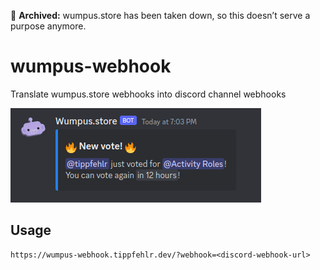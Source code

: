 📜 **Archived:** wumpus.store has been taken down, so this doesn’t serve a purpose anymore.

# wumpus-webhook
Translate wumpus.store webhooks into discord channel webhooks

![](./img/message.png)

## Usage

```
https://wumpus-webhook.tippfehlr.dev/?webhook=<discord-webhook-url>
```
